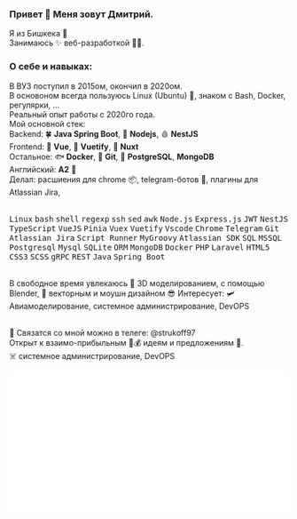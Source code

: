 ### Привет 👋 Меня зовут Дмитрий.
Я из Бишкека 🌆<br/>
Занимаюсь ✨ веб-разработкой 🚣🏻.<br/>

### О себе и навыках:
В ВУЗ поступил в 2015ом, окончил в 2020ом.<br/>
В основоном всегда пользуюсь Linux (Ubuntu) 🐧, знаком с Bash, Docker, регулярки, ...<br/>
Реальный опыт работы с 2020го года.<br/>
Мой основной стек:<br/>
Backend: 🍀 **Java Spring Boot**, 📗 **Nodejs**, 🩸 **NestJS**<br/>
Frontend:  🥝 **Vue**, 💠 **Vuetify**, 🐉 **Nuxt**<br/>
Остальное: 🐟 **Docker**, 🔶 **Git**, 🦫 **PostgreSQL**, **MongoDB**<br/>
Английский: **A2** 💪<br/>
Делал: расшиения для chrome 📦, telegram-ботов 🤖, плагины для Atlassian Jira, <br/>
<br/>

<p>
  <kbd>Linux</kbd> <kbd>bash</kbd> <kbd>shell</kbd> <kbd>regexp</kbd> <kbd>ssh</kbd> <kbd>sed</kbd> <kbd>awk</kbd>
  <kbd>Node.js</kbd> <kbd>Express.js</kbd> <kbd>JWT</kbd> <kbd>NestJS</kbd> <kbd>TypeScript</kbd>
  <kbd>VueJS</kbd> <kbd>Pinia</kbd> <kbd>Vuex</kbd> <kbd>Vuetify</kbd>
  <kbd>Vscode</kbd> <kbd>Chrome</kbd> <kbd>Telegram</kbd> <kbd>Git</kbd> <kbd>Atlassian Jira</kbd>
  <kbd>Script Runner</kbd> <kbd>MyGroovy</kbd> <kbd>Atlassian SDK</kbd>
  <kbd>SQL</kbd> <kbd>MSSQL</kbd> <kbd>Postgresql</kbd> <kbd>Mysql</kbd> <kbd>SQLite</kbd>
  <kbd>ORM</kbd> <kbd>MongoDB</kbd>
  <kbd>Docker</kbd>
  <kbd>PHP</kbd> <kbd>Laravel</kbd>
  <kbd>HTML5</kbd> <kbd>CSS3</kbd> <kbd>SCSS</kbd>
  <kbd>gRPC</kbd> <kbd>REST</kbd>
  <kbd>Java</kbd> <kbd>Spring Boot</kbd>
</p>


<br/>
В свободное время увлекаюсь 🧊 3D моделированием, с помощью Blender, 🔮 векторным и моушн дизайном 😎
Интересует: 🛩 Авиамоделирование, системное администрирование, DevOPS <br/>
<br/>

🧠
Связатся со мной можно в телеге: @strukoff97<br/>
Открыт к взаимо-прибыльным 💸💰 идеям и предложениям 🤝.<br/>
☠️
системное администрирование, DevOPS
 
![](./assets/skills.svg)
<!--
## То, что мне знакомо
image:
![](./assets/skills.svg)

## Интересные проекты
## Связь со мной
## ![Linux](https://img.shields.io/badge/-Linux-gray?style=for-the-badge)
-->
